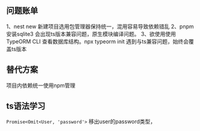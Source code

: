 ## 问题账单
1、nest new 新建项目选用包管理器保持统一，混用容易导致依赖错乱
2、pnpm  安装sqlite3 会出现ts版本兼容问题，原生模块编译问题。
3、欲使用使用 TypeORM CLI 查看数据库结构。npx typeorm init 遇到与ts兼容问题，始终会覆盖ts版本

## 替代方案
项目内依赖统一使用npm管理



## ts语法学习
```Promise<Omit<User, 'password'>```
移出user的password类型，